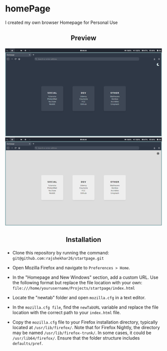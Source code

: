 # homePage
I created my own browser Homepage for Personal Use

## <p align="center">Preview</p>
![screenshot](Pictures/dark.png)
![screenshot](Pictures/light.png)

## <p align="center">Installation</p>

- Clone this repository by running the command: `git@github.com:rajshekhar26/startpage.git`

- Open Mozilla Firefox and navigate to `Preferences > Home`.

- In the "Homepage and New Windows" section, add a custom URL. Use the following format but replace the file location with your own: `file:///home/yourusername/Projects/startpage/index.html`

- Locate the "newtab" folder and open `mozilla.cfg` in a text editor.

- In the `mozilla.cfg file`, find the `newTabURL` variable and replace the file location with the correct path to your `index.html` file.

- Copy the `mozilla.cfg` file to your Firefox installation directory, typically located at `/usr/lib/firefox/`. Note that for Firefox Nightly, the directory may be named `/usr/lib/firefox-trunk/`. In some cases, it could be `/usr/lib64/firefox/`. Ensure that the folder structure includes `defaults/pref`.
